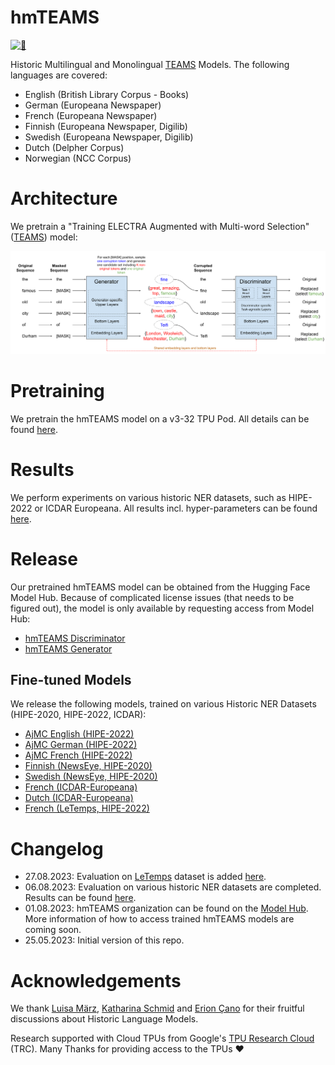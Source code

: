 # hmTEAMS

[![🤗](logo.jpeg "🤗")](https://github.com/stefan-it/hmTEAMS)

Historic Multilingual and Monolingual [TEAMS](https://aclanthology.org/2021.findings-acl.219/) Models.
The following languages are covered:

* English (British Library Corpus - Books)
* German (Europeana Newspaper)
* French (Europeana Newspaper)
* Finnish (Europeana Newspaper, Digilib)
* Swedish (Europeana Newspaper, Digilib)
* Dutch (Delpher Corpus)
* Norwegian (NCC Corpus)

# Architecture

We pretrain a "Training ELECTRA Augmented with Multi-word Selection"
([TEAMS](https://aclanthology.org/2021.findings-acl.219/)) model:

![hmTEAMS Overview](hmteams_overview.svg)

# Pretraining

We pretrain the hmTEAMS model on a v3-32 TPU Pod. All details can be found [here](pretraining.md).

# Results

We perform experiments on various historic NER datasets, such as HIPE-2022 or ICDAR Europeana.
All results incl. hyper-parameters can be found [here](bench/README.md).

# Release

Our pretrained hmTEAMS model can be obtained from the Hugging Face Model Hub. Because of complicated
license issues (that needs to be figured out), the model is only available by requesting access from
Model Hub:

* [hmTEAMS Discriminator](https://huggingface.co/hmteams/teams-base-historic-multilingual-discriminator)
* [hmTEAMS Generator](https://huggingface.co/hmteams/teams-base-historic-multilingual-generator)

## Fine-tuned Models

We release the following models, trained on various Historic NER Datasets (HIPE-2020, HIPE-2022, ICDAR):

* [AjMC English (HIPE-2022)](https://huggingface.co/hmteams/flair-hipe-2022-ajmc-en)
* [AjMC German (HIPE-2022)](https://huggingface.co/hmteams/flair-hipe-2022-ajmc-de)
* [AjMC French (HIPE-2022)](https://huggingface.co/hmteams/flair-hipe-2022-ajmc-fr)
* [Finnish (NewsEye, HIPE-2020)](https://huggingface.co/hmteams/flair-hipe-2022-newseye-fi)
* [Swedish (NewsEye, HIPE-2020)](https://huggingface.co/hmteams/flair-hipe-2022-newseye-sv)
* [French (ICDAR-Europeana)](https://huggingface.co/hmteams/flair-icdar-fr)
* [Dutch (ICDAR-Europeana)](https://huggingface.co/hmteams/flair-icdar-nl)
* [French (LeTemps, HIPE-2022)](https://huggingface.co/hmteams/flair-hipe-2022-letemps-fr)

# Changelog

* 27.08.2023: Evaluation on [LeTemps](https://github.com/hipe-eval/HIPE-2022-data/blob/main/documentation/README-letemps.md) dataset is added [here](bench/README.md).
* 06.08.2023: Evaluation on various historic NER datasets are completed. Results can be found [here](bench/README.md).
* 01.08.2023: hmTEAMS organization can be found on the [Model Hub](https://huggingface.co/hmteams).
              More information of how to access trained hmTEAMS models are coming soon.
* 25.05.2023: Initial version of this repo.

# Acknowledgements

We thank [Luisa März](https://github.com/LuisaMaerz), [Katharina Schmid](https://github.com/schmika) and
[Erion Çano](https://github.com/erionc) for their fruitful discussions about Historic Language Models.

Research supported with Cloud TPUs from Google's [TPU Research Cloud](https://sites.research.google/trc/about/) (TRC).
Many Thanks for providing access to the TPUs ❤️
